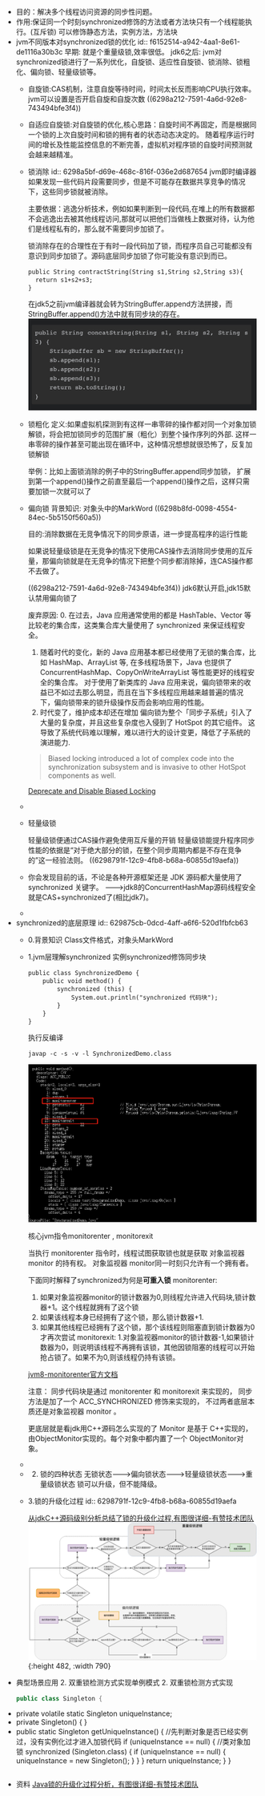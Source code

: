 - 目的：解决多个线程访问资源的同步性问题。
- 作用:保证同一个时刻synchronized修饰的方法或者方法块只有一个线程能执行。(互斥锁)
  可以修饰静态方法，实例方法，方法块
- jvm不同版本对synchronized锁的优化
  id:: f6152514-a942-4aa1-8e61-de1116a30b3c
  早期: 就是个重量级锁,效率很低。
  jdk6之后: jvm对synchronized锁进行了一系列优化，自旋锁、适应性自旋锁、锁消除、锁粗化、偏向锁、轻量级锁等。
	- 自旋锁:CAS机制，注意自旋等待时间，时间太长反而影响CPU执行效率。jvm可以设置是否开启自旋和自旋次数 ((6298a212-7591-4a6d-92e8-743494bfe3f4))
	- 自适应自旋锁:对自旋锁的优化,核心思路：自旋时间不再固定，而是根据同一个锁的上次自旋时间和锁的拥有者的状态动态决定的。
	  随着程序运行时间的增长及性能监控信息的不断完善，虚拟机对程序锁的自旋时间预测就会越来越精准。
	- 锁消除
	  id:: 6298a5bf-d69e-468c-816f-036e2d687654
	  jvm即时编译器如果发现一些代码片段需要同步，但是不可能存在数据共享竞争的情况下，这些同步锁就被消除。
	  
	  主要依据：逃逸分析技术，例如如果判断到一段代码,在堆上的所有数据都不会逃逸出去被其他线程访问,那就可以把他们当做栈上数据对待，认为他们是线程私有的，那么就不需要同步加锁了。
	  
	  锁消除存在的合理性在于有时一段代码加了锁，而程序员自己可能都没有意识到同步加锁了。源码底层同步加锁了你可能没有意识到而已。
	  ```
	  public String contractString(String s1,String s2,String s3){
	  	return s1+s2+s3;
	  }
	  ```
	  
	  在jdk5之前jvm编译器就会转为StringBuffer.append方法拼接，而StringBuffer.append()方法中就有同步块的存在。
	  ![截屏2022-06-02 下午8.50.41.png](../assets/截屏2022-06-02_下午8.50.41_1654174601691_0.png)
	- 锁粗化
	  定义:如果虚拟机探测到有这样一串零碎的操作都对同一个对象加锁解锁，将会把加锁同步的范围扩展（粗化）到整个操作序列的外部.
	  这样一串零碎的操作甚至可能出现在循环中，这种情况想想就很恐怖了，反复加锁解锁
	  
	  举例：比如上面锁消除的例子中的StringBuffer.append同步加锁，
	  扩展到第一个append()操作之前直至最后一个append()操作之后，这样只需要加锁一次就可以了
	- 偏向锁
	  背景知识:
	  对象头中的MarkWord ((6298b8fd-0098-4554-84ec-5b5150f560a5))
	  
	  目的:消除数据在无竞争情况下的同步原语，进一步提高程序的运行性能
	  
	  如果说轻量级锁是在无竞争的情况下使用CAS操作去消除同步使用的互斥量，那偏向锁就是在无竞争的情况下把整个同步都消除掉，连CAS操作都不去做了。
	  
	  ((6298a212-7591-4a6d-92e8-743494bfe3f4))
	  jdk6默认开启,jdk15默认禁用偏向锁了
	  
	  废弃原因:
	  0. 在过去，Java 应用通常使用的都是 HashTable、Vector 等比较老的集合库，这类集合库大量使用了 synchronized 来保证线程安全。
	  1. 随着时代的变化，新的 Java 应用基本都已经使用了无锁的集合库，比如 HashMap、ArrayList 等,
	  在多线程场景下，Java 也提供了 ConcurrentHashMap、CopyOnWriteArrayList 等性能更好的线程安全的集合库。
	  对于使用了新类库的 Java 应用来说，偏向锁带来的收益已不如过去那么明显，而且在当下多线程应用越来越普遍的情况下，偏向锁带来的锁升级操作反而会影响应用的性能。
	  2. 时代变了，维护成本却还在增加
	  偏向锁为整个「同步子系统」引入了大量的复杂度，并且这些复杂度也入侵到了 HotSpot 的其它组件。
	  这导致了系统代码难以理解，难以进行大的设计变更，降低了子系统的演进能力.
	  
	  >Biased locking introduced a lot of complex code into the synchronization subsystem and is invasive to other HotSpot components as well.
	  
	  [Deprecate and Disable Biased Locking](https://openjdk.java.net/jeps/374)
	-
	- 轻量级锁
	  
	  轻量级锁便通过CAS操作避免使用互斥量的开销
	  轻量级锁能提升程序同步性能的依据是“对于绝大部分的锁，在整个同步周期内都是不存在竞争的”这一经验法则。
	  ((6298791f-12c9-4fb8-b68a-60855d19aefa))
	- 你会发现目前的话，不论是各种开源框架还是 JDK 源码都大量使用了 synchronized 关键字。
	  --->jdk8的ConcurrentHashMap源码线程安全就是CAS+synchronized了(相比jdk7)。
	-
- synchronized的底层原理
  id:: 629875cb-0dcd-4aff-a6f6-520d1fbfcb63
	- 0.背景知识
	  Class文件格式，对象头MarkWord
	- 1.jvm层理解synchronized
	  实例synchronized修饰同步块
	  ```
	  public class SynchronizedDemo {
	      public void method() {
	          synchronized (this) {
	              System.out.println("synchronized 代码块");
	          }
	      }
	  }
	  ```
	  执行反编译
	  ```shell
	  javap -c -s -v -l SynchronizedDemo.class
	  ```
	  ![image.png](../assets/image_1654159626872_0.png) 
	  
	  核心jvm指令monitorenter , monitorexit
	  
	  当执行 monitorenter 指令时，线程试图获取锁也就是获取 对象监视器 monitor 的持有权。
	  对象监视器 monitor同一时刻只允许有一个拥有者。
	  
	  下面同时解释了synchronized为何是**可重入锁**
	  monitorenter:
	  1. 如果对象监视器monitor的锁计数器为0,则线程允许进入代码块,锁计数器+1。这个线程就拥有了这个锁
	  2. 如果该线程本身已经拥有了这个锁，那么锁计数器+1.
	  3. 如果其他线程已经拥有了这个锁，那个该线程则阻塞直到锁计数器为0才再次尝试
	  monitorexit:
	  1.对象监视器monitor的锁计数器-1,如果锁计数器为0，则说明该线程不再拥有该锁，其他因锁阻塞的线程可以开始抢占锁了。如果不为0,则该线程仍持有该锁。
	  
	  [jvm8-monitorenter官方文档](https://docs.oracle.com/javase/specs/jvms/se8/html/jvms-6.html#jvms-6.5.monitorenter)
	  
	  注意：
	  同步代码块是通过 monitorenter 和 monitorexit 来实现的，
	  同步方法是加了一个 ACC_SYNCHRONIZED 修饰来实现的，
	  不过两者底层本质还是对象监视器 monitor 。
	  
	  更底层就是看jdk用C++源码怎么实现的了
	  Monitor 是基于 C++实现的，由ObjectMonitor实现的。每个对象中都内置了一个 ObjectMonitor对象。
	-
	- 2. 锁的四种状态
	  无锁状态--->偏向锁状态--->轻量级锁状态--->重量级锁状态
	  锁可以升级，但不能降级。
	- 3.锁的升级化过程
	  id:: 6298791f-12c9-4fb8-b68a-60855d19aefa
	  
	  [从jdkC++源码级别分析总结了锁的升级化过程,有图很详细-有赞技术团队](https://tech.youzan.com/javasuo-yu-xian-cheng-de-na-xie-shi/)
	  ![2.6本章小结锁的升级化过程图.png](../assets/image_1654158066220_0.png){:height 482, :width 790}
- 典型场景应用
  2. 双重锁检测方式实现单例模式
  2. 双重锁检测方式实现
   ``` java
   public class Singleton {
- private volatile static Singleton uniqueInstance;
- private Singleton() {
   }
- public  static Singleton getUniqueInstance() {
   //先判断对象是否已经实例过，没有实例化过才进入加锁代码
   if (uniqueInstance == null) {
   //类对象加锁
   synchronized (Singleton.class) {
   if (uniqueInstance == null) {
   uniqueInstance = new Singleton();
   }
   }
   }
   return uniqueInstance;
   }
   }
   ```
- 资料
  [Java锁的升级化过程分析，有图很详细-有赞技术团队](https://tech.youzan.com/javasuo-yu-xian-cheng-de-na-xie-shi/)
